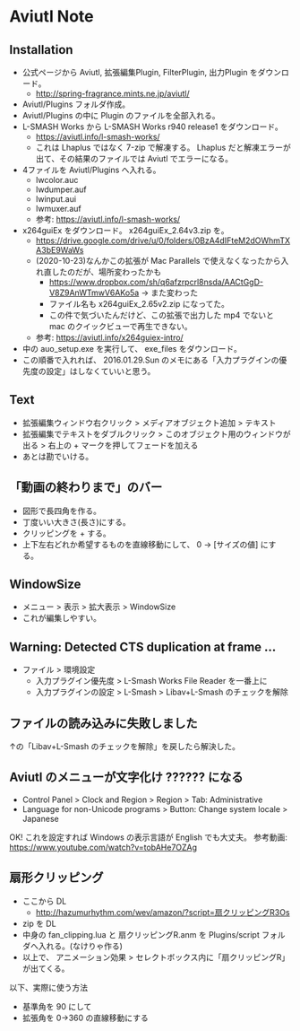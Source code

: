 Aviutl Note
===

## Installation

- 公式ページから Aviutl, 拡張編集Plugin, FilterPlugin, 出力Plugin をダウンロード。
    - http://spring-fragrance.mints.ne.jp/aviutl/
- Aviutl/Plugins フォルダ作成。
- Aviutl/Plugins の中に Plugin のファイルを全部入れる。
- L-SMASH Works から L-SMASH Works r940 release1 をダウンロード。
    - https://aviutl.info/l-smash-works/
    - これは Lhaplus ではなく 7-zip で解凍する。 Lhaplus だと解凍エラーが出て、その結果のファイルでは Aviutl でエラーになる。
- 4ファイルを Aviutl/Plugins へ入れる。
    - lwcolor.auc
    - lwdumper.auf
    - lwinput.aui
    - lwmuxer.auf
    - 参考: https://aviutl.info/l-smash-works/
- x264guiEx をダウンロード。 x264guiEx_2.64v3.zip を。
    - https://drive.google.com/drive/u/0/folders/0BzA4dIFteM2dOWhmTXA3bE9WaWs
    - (2020-10-23)なんかこの拡張が Mac Parallels で使えなくなったから入れ直したのだが、場所変わったかも
        - https://www.dropbox.com/sh/q6afzrpcrl8nsda/AACtGgD-V8Z9AnWTmwV6AKo5a -> また変わった
        - ファイル名も x264guiEx_2.65v2.zip になってた。
        - この件で気づいたんだけど、この拡張で出力した mp4 でないと mac のクイックビューで再生できない。
    - 参考: https://aviutl.info/x264guiex-intro/
- 中の auo_setup.exe を実行して、 exe_files をダウンロード。
- この順番で入れれば、 2016.01.29.Sun のメモにある「入力プラグインの優先度の設定」はしなくていいと思う。

## Text

- 拡張編集ウィンドウ右クリック > メディアオブジェクト追加 > テキスト
- 拡張編集でテキストをダブルクリック > このオブジェクト用のウィンドウが出る > 右上の + マークを押してフェードを加える
- あとは勘でいける。

## 「動画の終わりまで」のバー

- 図形で長四角を作る。
- 丁度いい大きさ(長さ)にする。
- クリッピングを + する。
- 上下左右どれか希望するものを直線移動にして、 0 -> [サイズの値] にする。

## WindowSize

- メニュー > 表示 > 拡大表示 > WindowSize
- これが編集しやすい。

## Warning: Detected CTS duplication at frame ...

- ファイル > 環境設定
    - 入力プラグイン優先度 > L-Smash Works File Reader を一番上に
    - 入力プラグインの設定 > L-Smash > Libav+L-Smash のチェックを解除

## ファイルの読み込みに失敗しました

↑の「Libav+L-Smash のチェックを解除」を戻したら解決した。

## Aviutl のメニューが文字化け ?????? になる

- Control Panel > Clock and Region > Region > Tab: Administrative
- Language for non-Unicode programs > Button: Change system locale > Japanese

OK! これを設定すれば Windows の表示言語が English でも大丈夫。
参考動画: https://www.youtube.com/watch?v=tobAHe7OZAg

## 扇形クリッピング

- ここから DL
    - http://hazumurhythm.com/wev/amazon/?script=扇クリッピングR3Os
- zip を DL
- 中身の fan_clipping.lua と 扇クリッピングR.anm を Plugins/script フォルダへ入れる。(なけりゃ作る)
- 以上で、 アニメーション効果 > セレクトボックス内に「扇クリッピングR」が出てくる。

以下、実際に使う方法

- 基準角を 90 にして
- 拡張角を 0->360 の直線移動にする
